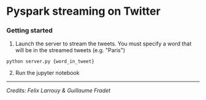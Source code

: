 # Pyspark streaming on Twitter

### Getting started

1. Launch the server to stream the tweets. You must specify a word that will be in the streamed tweets (e.g. "Paris")

```
python server.py {word_in_tweet}
```

2. Run the jupyter notebook

----
*Credits: Felix Larrouy & Guillaume Fradet*
